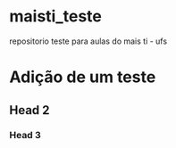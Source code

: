 # maisti_teste
repositorio teste para aulas do mais ti - ufs


# Adição de um teste
## Head 2
### Head 3
